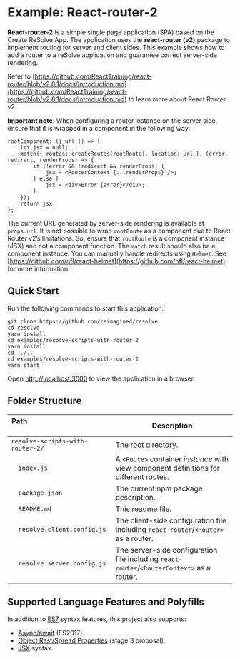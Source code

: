 # Example: React-router-2
**React-router-2** is a simple single page application (SPA) based on the Create ReSolve App. The application uses the **react-router (v2)** package to implement routing for server and client sides. This example shows how to add a router to a reSolve application and guarantee correct server-side rendering.

Refer to [https://github.com/ReactTraining/react-router/blob/v2.8.1/docs/Introduction.md](https://github.com/ReactTraining/react-router/blob/v2.8.1/docs/Introduction.md) to learn more about React Router v2.

**Important note**: When configuring a router instance on the server side, ensure that it is wrapped in a component in the following way:
```
rootComponent: ({ url }) => {
    let jsx = null;
    match({ routes: createRoutes(rootRoute), location: url }, (error, redirect, renderProps) => {
        if (!error && !redirect && renderProps) {
            jsx = <RouterContext {...renderProps} />;
        } else {
            jsx = <div>Error {error}</div>;
        }
    });
    return jsx;
};
```

The current URL generated by server-side rendering is available at `props.url`. It is not possible to wrap `rootRoute` as a component due to React Router v2’s limitations. So, ensure that `rootRoute` is a component instance (JSX) and not a component function. The `match` result should also be a component instance.
You can manually handle redirects using `Helmet`. See [https://github.com/nfl/react-helmet](https://github.com/nfl/react-helmet) for more information.

## Quick Start

Run the following commands to start this application:
```
git clone https://github.com/reimagined/resolve
cd resolve
yarn install
cd examples/resolve-scripts-with-router-2
yarn install
cd ../..
cd examples/resolve-scripts-with-router-2
yarn start
```

Open [http://localhost:3000](http://localhost:3000) to view the application in a browser.

## Folder Structure

| ​Path ​ ​ ​ ​ ​ ​ ​ ​ ​ ​ ​ ​ ​ ​ ​ ​ ​ ​ ​ ​​ ​ ​ ​ ​ ​​ ​ ​ ​ ​| Description                                                                              |
| ---------------------------------| ---------------------------------------------------------------------------------------- |
| `resolve-scripts-with-router-2/` | The root directory.                                               |
| `​ ​ ​index.js                    ` | A `<Route>` container *instance* with view component definitions for different routes.  |
| `​ ​ package.json                ` | The current npm package description.                                                       |
| `​ ​ README.md                   ` | This readme file.                                                                         |
| `​ ​ resolve.client.config.js    ` | The client-side configuration file including `react-router`/`<Router>` as a router.             |
| `​ ​ resolve.server.config.js    ` | The server-side configuration file including `react-router`/`<RouterContext>` as a router.      |

## Supported Language Features and Polyfills

In addition to [ES7](http://2ality.com/2016/01/ecmascript-2016.html) syntax features, this project also supports:

* [Async/await](https://github.com/tc39/ecmascript-asyncawait) (ES2017).
* [Object Rest/Spread Properties](https://github.com/sebmarkbage/ecmascript-rest-spread) (stage 3 proposal).
* [JSX](https://facebook.github.io/react/docs/introducing-jsx.html) syntax.

